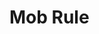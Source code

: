 # Mob Rule

<!--

Actually, I agree with this sentiment. 5 year olds do not think these things.
There is too much being made of sexuality of children, and I think there should be less of it, however getting the government involved to go after such parents is the wrong way. Nobody should be getting between a parent and their child. If that parent thinks from your and my point of view "wrong things" that is none of our business. God will take care of the child.
What is actually happening is that talk of people doing this is purposefully used to get people riled up. A leader promoting the idea that this evil is everywhere and "we gotta do something" is in reality just getting your emotions to make you do things to their wishes. Maybe they are just trying to get your vote. I don't know, but just be aware you are being manipulated.
Have a little more faith in god.

> They should when it's child abuse and that is child abuse.

Maybe you are convinced by the media that EVERYTHING about "trans" is a heinous child abuse, but you should be aware that media tend to focus exclusively on the most extreme examples, in order to get the read riled up, and spend more time on their site.
Certainly the government should ban child abuse, but we need a doctor -- or someone knowledgeable -- to be in there with the DETAILS and to be part of determining what is and is not child abuse. The problem with mob rule is that black-and-white decisions tend to ignore the real complications of the world.

> The "trans" issue has been propagandized and promoted. Parents are led to believe that allowing heinous procedures done to their children is the "right" thing to do because they can't see through the insidious bullsh*t. If it's not okay to allow parents to have their children's healthy limbs amputated, it's not okay to have their genitals amputated. It's severe child abuse.

I tend to agree with you. I would even include circumcision in the kind of mutilation we should not be doing.
There are doubtless some procedures that count as heinous, but the media get the most hits, the most activity, the most support when they report exclusively on the most extreme examples. It is simply not black and white.
Here is the problem: there are REAL issues that require intelligent consideration along with details that we have no access to. Therefor, non-thinking law enforced by big government might not be the best thing either.
It is important to deal with these kinds of things with knowledge, and with people who are actually experienced in the topic, and not by mobs who are fueled by extreme stories in the media.
That is why I say leave it to the parents and doctors, and form a healthy community around sharing the truth around whether a particular procedure counts as abuse or not. DETAILS MATTER.
-->